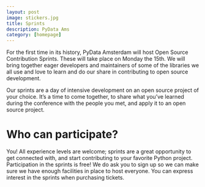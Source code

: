 ```yaml
---
layout: post
image: stickers.jpg
title: Sprints
description: PyData Ams
category: [homepage]
---
```


For the first time in its history, PyData Amsterdam will host Open Source Contribution Sprints. These will take place
on Monday the 15th. We will bring together eager developers and maintainers of some of the libraries we all use and 
love to learn and do our share in contributing to open source development. 

Our sprints are a day of intensive development on an open source project of your choice.
It’s a time to come together, to share what you’ve learned during the conference with the people you met, 
and apply it to an open source project. 

# Who can participate?
You! All experience levels are welcome; sprints are a great opportunity to get connected with, 
and start contributing to your favorite Python project. Participation in the sprints is free! We do ask you to
sign up so we can make sure we have enough facilities in place to host everyone. You can express interest in the sprints
when purchasing tickets.
